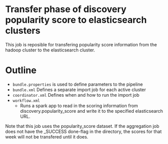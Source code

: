 # Transfer phase of discovery popularity score to elasticsearch clusters

This job is reposible for transfering popularity score information from
the hadoop cluster to the elasticsearch cluster.

# Outline

* ```bundle.properties``` is used to define parameters to the pipeline
* ```bundle.xml``` Defines a separate import job for each active cluster
* ```coordinator.xml``` Defines when and how to run the import job
* ```workflow.xml```
  * Runs a spark app to read in the scoring information from 
    discovery.popularity_score and write it to the specified elasticsearch
    URL.

Note that this job uses the popularity_score dataset. If the aggregation job
does not have the _SUCCESS done-flag in the directory, the scores for that
week will not be transfered until it does.
